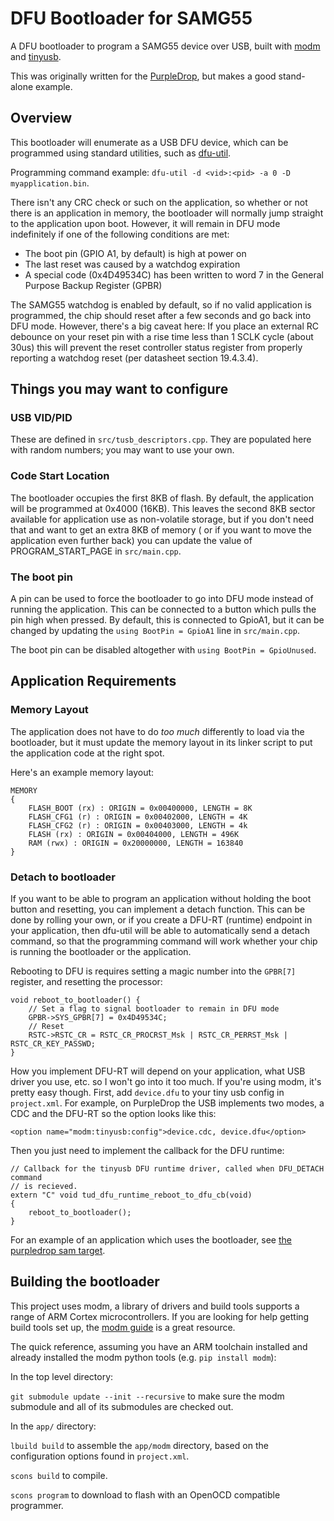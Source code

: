 DFU Bootloader for SAMG55
=========================

A DFU bootloader to program a SAMG55 device over USB, built with 
[modm](https://github.com/modm-io/modm) and [tinyusb](https://github.com/hathach/tinyusb). 

This was originally written for the [PurpleDrop](https://github.com/uwmisl/purpledrop),
but makes a good stand-alone example.

## Overview

This bootloader will enumerate as a USB DFU device, which can be programmed 
using standard utilities, such as [dfu-util](http://dfu-util.sourceforge.net/).

Programming command example: `dfu-util -d <vid>:<pid> -a 0 -D myapplication.bin`.  

There isn't any CRC check or such on the application, so whether or not 
there is an application in memory, the bootloader will normally jump straight
to the application upon boot. However, it will remain in DFU mode indefinitely
if one of the following conditions are met: 

- The boot pin (GPIO A1, by default) is high at power on
- The last reset was caused by a watchdog expiration
- A special code (0x4D49534C) has been written to word 7 in the General Purpose Backup Register (GPBR)

The SAMG55 watchdog is enabled by default, so if no valid application is programmed, the chip
should reset after a few seconds and go back into DFU mode. However, there's a big caveat here: 
If you place an external RC debounce on your reset pin with a rise time less than 1 SCLK 
cycle (about 30us) this will prevent the reset controller status register from properly
reporting a watchdog reset (per datasheet section 19.4.3.4).

## Things you may want to configure

### USB VID/PID

These are defined in `src/tusb_descriptors.cpp`. They are populated here with 
random numbers; you may want to use your own. 

### Code Start Location

The bootloader occupies the first 8KB of flash. By default, the application
will be programmed at 0x4000 (16KB). This leaves the second 8KB sector available
for application use as non-volatile storage, but if you don't need that and 
want to get an extra 8KB of memory ( or if you want to move the application
even further back) you can update the value of PROGRAM_START_PAGE in `src/main.cpp`.

### The boot pin

A pin can be used to force the bootloader to go into DFU mode instead of running
the application. This can be connected to a button which pulls the pin high when
pressed. By default, this is connected to GpioA1, but it can be changed by 
updating the `using BootPin = GpioA1` line in `src/main.cpp`.

The boot pin can be disabled altogether with `using BootPin = GpioUnused`.

## Application Requirements

### Memory Layout

The application does not have to do *too much* differently to load via the
bootloader, but it must update the memory layout in its linker script to 
put the application code at the right spot.

Here's an example memory layout:
```
MEMORY
{
	FLASH_BOOT (rx) : ORIGIN = 0x00400000, LENGTH = 8K
	FLASH_CFG1 (r) : ORIGIN = 0x00402000, LENGTH = 4K
	FLASH_CFG2 (r) : ORIGIN = 0x00403000, LENGTH = 4k
	FLASH (rx) : ORIGIN = 0x00404000, LENGTH = 496K
	RAM (rwx) : ORIGIN = 0x20000000, LENGTH = 163840
}
```

### Detach to bootloader

If you want to be able to program an application without holding the
boot button and resetting, you can implement a detach function. This can be done
by rolling your own, or if you create a DFU-RT (runtime) endpoint in your
application, then dfu-util will be able to automatically send a detach 
command, so that the programming command will work whether your chip is 
running the bootloader or the application.

Rebooting to DFU is requires setting a magic number into the `GPBR[7]` 
register, and resetting the processor:

```
void reboot_to_bootloader() {
    // Set a flag to signal bootloader to remain in DFU mode
    GPBR->SYS_GPBR[7] = 0x4D49534C;
    // Reset
    RSTC->RSTC_CR = RSTC_CR_PROCRST_Msk | RSTC_CR_PERRST_Msk | RSTC_CR_KEY_PASSWD;
}
```

How you implement DFU-RT will depend on your application, what USB driver you
use, etc. so I won't go into it too much. If you're using modm, it's pretty easy
though. First, add `device.dfu` to your tiny usb config in `project.xml`. For example,
on PurpleDrop the USB implements two modes, a CDC and the DFU-RT so the option looks
like this:

`<option name="modm:tinyusb:config">device.cdc, device.dfu</option>`

Then you just need to implement the callback for the DFU runtime: 

```
// Callback for the tinyusb DFU runtime driver, called when DFU_DETACH command
// is recieved.
extern "C" void tud_dfu_runtime_reboot_to_dfu_cb(void)
{
    reboot_to_bootloader();
}
```

For an example of an application which uses the bootloader, see [the purpledrop sam target](https://github.com/uwmisl/purpledrop-stm32/tree/master/sam).

## Building the bootloader

This project uses modm, a library of drivers and build tools supports a range of 
ARM Cortex microcontrollers. If you are looking for help getting build tools set
up, the [modm guide](https://modm.io/guide/installation/) is a great resource.

The quick reference, assuming you have an ARM toolchain installed and already installed
the modm python tools (e.g. `pip install modm`):

In the top level directory:

`git submodule update --init --recursive` to make sure the modm submodule and all 
of its submodules are checked out.

In the `app/` directory:

`lbuild build` to assemble the `app/modm` directory, based on the configuration 
options found in `project.xml`. 

`scons build` to compile. 

`scons program` to download to flash with an OpenOCD compatible programmer.
